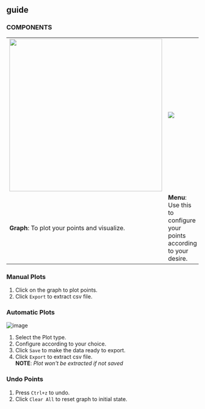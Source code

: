 ## guide

### COMPONENTS
<table>
  <tr>
    <td>
      <img src='https://user-images.githubusercontent.com/47807051/174472007-bc8c916b-42a2-449c-bdbe-df8fad8e4ca4.png' width='400'>
    </td>
    <td>
      <img src='https://user-images.githubusercontent.com/47807051/175345967-2327caf6-d050-4af1-94b7-e9abc040ec1d.png'>
    </td>
    <td>
      <img src='https://user-images.githubusercontent.com/47807051/174472065-f60cf13c-83eb-4bd1-b5b6-5ea41f1800c5.png'>
    </td>
  </tr>
  <tr>
    <td><b>Graph</b>: To plot your points and visualize.</td>
    <td><b>Menu</b>: Use this to configure your points according to your desire.</td>
    <td><b>Export button</b>: To export the plotted data as csv.</td>
  </tr>
</table>
  
### Manual Plots
1. Click on the graph to plot points.
2. Click `Export` to extract csv file.

### Automatic Plots
![image](https://user-images.githubusercontent.com/47807051/175346058-ffe26385-f267-460e-9149-1f01ae2e0e18.png)
1. Select the Plot type.
2. Configure according to your choice.
4. Click `Save` to make the data ready to export.
5. Click `Export` to extract csv file.<br>
**NOTE**: *Plot won't be extracted if not saved*

### Undo Points
1. Press `Ctrl+z` to undo.
2. Click `Clear All` to reset graph to initial state.

